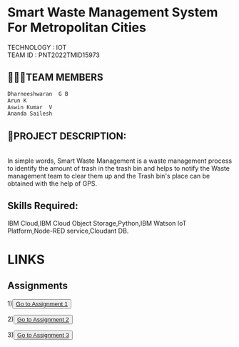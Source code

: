 

# Smart Waste Management System For Metropolitan Cities
TECHNOLOGY : IOT <br>
TEAM ID : PNT2022TMID15973

## 👨‍👩‍👦TEAM MEMBERS
```html
Dharneeshwaran  G B   
Arun K
Aswin Kumar  V
Ananda Sailesh
```

## 📒PROJECT DESCRIPTION:
<br>In simple words, Smart Waste Management is a waste management process to identify the amount of trash in the trash bin and helps to notify the Waste management team to clear them up and the Trash bin's place can be obtained with the help of GPS.  <br>


## Skills Required:
IBM Cloud,IBM Cloud Object Storage,Python,IBM Watson IoT Platform,Node-RED service,Cloudant DB.

# **LINKS**
## Assignments
   1)<button>
   <a href="https://github.com/IBM-EPBL/IBM-Project-30472-1660147127/tree/main/Assessments/Team_Member_1/Arun%20K_Assignment%201"> Go to Assignment 1 </a>
</button>

   2)<button>
   <a href="https://github.com/IBM-EPBL/IBM-Project-30472-1660147127/tree/main/Assessments/Team_Member_1/Arun%20K_Assignment%202"> Go to Assignment 2 </a>
 </button>
 
   3)<button>
   <a href="https://github.com/IBM-EPBL/IBM-Project-30472-1660147127/tree/main/Assessments/Team_Member_1/Arun%20K_Assignment%203"> Go to Assignment 3 </a>
 </button>
